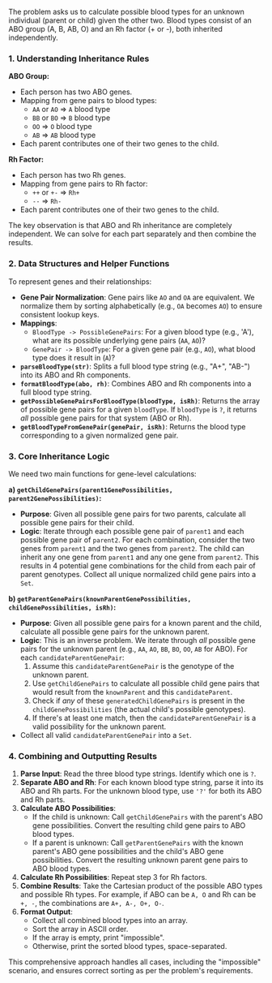 The problem asks us to calculate possible blood types for an unknown individual (parent or child) given the other two. Blood types consist of an ABO group (A, B, AB, O) and an Rh factor (+ or -), both inherited independently.

### 1. Understanding Inheritance Rules

**ABO Group:**
*   Each person has two ABO genes.
*   Mapping from gene pairs to blood types:
    *   `AA` or `AO` => `A` blood type
    *   `BB` or `BO` => `B` blood type
    *   `OO` => `O` blood type
    *   `AB` => `AB` blood type
*   Each parent contributes one of their two genes to the child.

**Rh Factor:**
*   Each person has two Rh genes.
*   Mapping from gene pairs to Rh factor:
    *   `++` or `+-` => `Rh+`
    *   `--` => `Rh-`
*   Each parent contributes one of their two genes to the child.

The key observation is that ABO and Rh inheritance are completely independent. We can solve for each part separately and then combine the results.

### 2. Data Structures and Helper Functions

To represent genes and their relationships:
*   **Gene Pair Normalization**: Gene pairs like `AO` and `OA` are equivalent. We normalize them by sorting alphabetically (e.g., `OA` becomes `AO`) to ensure consistent lookup keys.
*   **Mappings**:
    *   `BloodType -> PossibleGenePairs`: For a given blood type (e.g., 'A'), what are its possible underlying gene pairs (`AA`, `AO`)?
    *   `GenePair -> BloodType`: For a given gene pair (e.g., `AO`), what blood type does it result in (`A`)?
*   **`parseBloodType(str)`**: Splits a full blood type string (e.g., "A+", "AB-") into its ABO and Rh components.
*   **`formatBloodType(abo, rh)`**: Combines ABO and Rh components into a full blood type string.
*   **`getPossibleGenePairsForBloodType(bloodType, isRh)`**: Returns the array of possible gene pairs for a given `bloodType`. If `bloodType` is `?`, it returns *all* possible gene pairs for that system (ABO or Rh).
*   **`getBloodTypeFromGenePair(genePair, isRh)`**: Returns the blood type corresponding to a given normalized gene pair.

### 3. Core Inheritance Logic

We need two main functions for gene-level calculations:

**a) `getChildGenePairs(parent1GenePossibilities, parent2GenePossibilities)`:**
*   **Purpose**: Given all possible gene pairs for two parents, calculate all possible gene pairs for their child.
*   **Logic**: Iterate through each possible gene pair of `parent1` and each possible gene pair of `parent2`. For each combination, consider the two genes from `parent1` and the two genes from `parent2`. The child can inherit any one gene from `parent1` and any one gene from `parent2`. This results in 4 potential gene combinations for the child from each pair of parent genotypes. Collect all unique normalized child gene pairs into a `Set`.

**b) `getParentGenePairs(knownParentGenePossibilities, childGenePossibilities, isRh)`:**
*   **Purpose**: Given all possible gene pairs for a known parent and the child, calculate all possible gene pairs for the unknown parent.
*   **Logic**: This is an inverse problem. We iterate through *all* possible gene pairs for the unknown parent (e.g., `AA`, `AO`, `BB`, `BO`, `OO`, `AB` for ABO). For each `candidateParentGenePair`:
    1.  Assume this `candidateParentGenePair` is the genotype of the unknown parent.
    2.  Use `getChildGenePairs` to calculate all possible child gene pairs that would result from the `knownParent` and this `candidateParent`.
    3.  Check if *any* of these `generatedChildGenePairs` is present in the `childGenePossibilities` (the actual child's possible genotypes).
    4.  If there's at least one match, then the `candidateParentGenePair` is a valid possibility for the unknown parent.
*   Collect all valid `candidateParentGenePair` into a `Set`.

### 4. Combining and Outputting Results

1.  **Parse Input**: Read the three blood type strings. Identify which one is `?`.
2.  **Separate ABO and Rh**: For each known blood type string, parse it into its ABO and Rh parts. For the unknown blood type, use `'?'` for both its ABO and Rh parts.
3.  **Calculate ABO Possibilities**:
    *   If the child is unknown: Call `getChildGenePairs` with the parent's ABO gene possibilities. Convert the resulting child gene pairs to ABO blood types.
    *   If a parent is unknown: Call `getParentGenePairs` with the known parent's ABO gene possibilities and the child's ABO gene possibilities. Convert the resulting unknown parent gene pairs to ABO blood types.
4.  **Calculate Rh Possibilities**: Repeat step 3 for Rh factors.
5.  **Combine Results**: Take the Cartesian product of the possible ABO types and possible Rh types. For example, if ABO can be `A, O` and Rh can be `+, -`, the combinations are `A+, A-, O+, O-`.
6.  **Format Output**:
    *   Collect all combined blood types into an array.
    *   Sort the array in ASCII order.
    *   If the array is empty, print "impossible".
    *   Otherwise, print the sorted blood types, space-separated.

This comprehensive approach handles all cases, including the "impossible" scenario, and ensures correct sorting as per the problem's requirements.